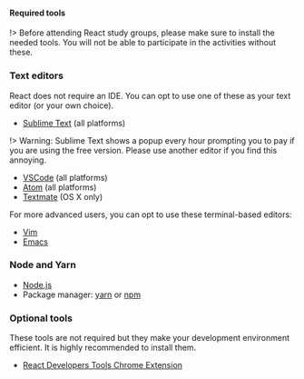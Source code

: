 <!--
  UPDATE THIS:

  Add installation guide here.
  Make sure it covers many operating systems

  Include other additional tools that might be needed, e.g. text editors.
-->

#### Required tools

!> Before attending React study groups, please make sure to install the needed tools. You will not be able to participate in the activities without these.

### Text editors

React does not require an IDE. You can opt to use one of these as your text editor (or your own choice).

- [Sublime Text](https://www.sublimetext.com/) (all platforms)

!> Warning: Sublime Text shows a popup every hour prompting you to pay if you are using the free version. Please use another editor if you find this annoying.

- [VSCode](https://code.visualstudio.com/) (all platforms)
- [Atom](https://atom.io/) (all platforms)
- [Textmate](https://macromates.com/) (OS X only)

For more advanced users, you can opt to use these terminal-based editors:

- [Vim](http://www.vim.org/)
- [Emacs](https://www.gnu.org/software/emacs/)

### Node and Yarn

- [Node.js](https://nodejs.org/en/)
- Package manager: [yarn](https://yarnpkg.com/en/) or [npm](https://www.npmjs.com/)

### Optional tools

These tools are not required but they make your development environment efficient. It is highly recommended to install them.

- [React Developers Tools Chrome Extension](https://chrome.google.com/webstore/detail/react-developer-tools/fmkadmapgofadopljbjfkapdkoienihi?hl=en)
